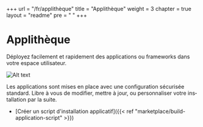 +++
url = "/fr/applithèque"
title = "Applithèque"
weight = 3
chapter = true
layout = "readme"
pre = "<i class='fas fa-store'></i>&nbsp;"
+++

# Applithèque

Déployez facilement et rapidement des applications ou frameworks dans votre espace utilisateur.

![Alt text](/en/marketplace/administration-panel_1click_applications_FR.jpeg "Interface d'administration : accès à l'installation en 1-clic")

Les applications sont mises en place avec une confi­gu­ra­tion sécu­ri­sée standard. Libre à vous de modi­fier, mettre à jour, ou per­son­na­li­ser votre ins­tal­la­tion par la suite.

- [Créer un script d'installation applicatif]({{< ref "marketplace/build-application-script" >}})
